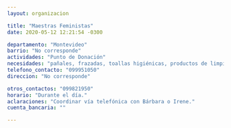 ```yaml
---
layout: organizacion

title: "Maestras Feministas"
date: 2020-05-12 12:21:54 -0300

departamento: "Montevideo"
barrio: "No corresponde"
actividades: "Punto de Donación"
necesidades: "pañales, frazadas, toallas higiénicas, productos de limpieza y aseo personal, alimentos no perecederos."
telefono_contacto: "099951050"
direccion: "No corresponde"

otros_contactos: "099821950"
horario: "Durante el día."
aclaraciones: "Coordinar vía telefónica con Bárbara o Irene."
cuenta_bancaria: ""

---
```

